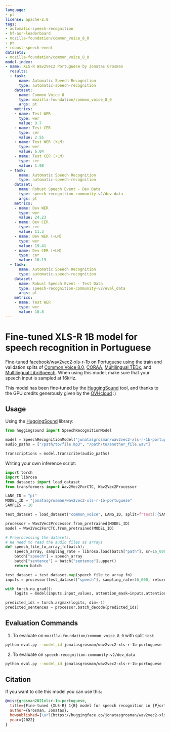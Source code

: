 ```yaml
---
language:
- pt
license: apache-2.0
tags:
- automatic-speech-recognition
- hf-asr-leaderboard
- mozilla-foundation/common_voice_8_0
- pt
- robust-speech-event
datasets:
- mozilla-foundation/common_voice_8_0
model-index:
- name: XLS-R Wav2Vec2 Portuguese by Jonatas Grosman
  results:
  - task:
      name: Automatic Speech Recognition
      type: automatic-speech-recognition
    dataset:
      name: Common Voice 8
      type: mozilla-foundation/common_voice_8_0
      args: pt
    metrics:
    - name: Test WER
      type: wer
      value: 8.7
    - name: Test CER
      type: cer
      value: 2.55
    - name: Test WER (+LM)
      type: wer
      value: 6.04
    - name: Test CER (+LM)
      type: cer
      value: 1.98
  - task:
      name: Automatic Speech Recognition
      type: automatic-speech-recognition
    dataset:
      name: Robust Speech Event - Dev Data
      type: speech-recognition-community-v2/dev_data
      args: pt
    metrics:
    - name: Dev WER
      type: wer
      value: 24.23
    - name: Dev CER
      type: cer
      value: 11.3
    - name: Dev WER (+LM)
      type: wer
      value: 19.41
    - name: Dev CER (+LM)
      type: cer
      value: 10.19
  - task:
      name: Automatic Speech Recognition
      type: automatic-speech-recognition
    dataset:
      name: Robust Speech Event - Test Data
      type: speech-recognition-community-v2/eval_data
      args: pt
    metrics:
    - name: Test WER
      type: wer
      value: 18.8
---
```


# Fine-tuned XLS-R 1B model for speech recognition in Portuguese

Fine-tuned [facebook/wav2vec2-xls-r-1b](https://huggingface.co/facebook/wav2vec2-xls-r-1b) on Portuguese using the train and validation splits of [Common Voice 8.0](https://huggingface.co/datasets/mozilla-foundation/common_voice_8_0), [CORAA](https://github.com/nilc-nlp/CORAA), [Multilingual TEDx](http://www.openslr.org/100), and [Multilingual LibriSpeech](https://www.openslr.org/94/).
When using this model, make sure that your speech input is sampled at 16kHz.

This model has been fine-tuned by the [HuggingSound](https://github.com/jonatasgrosman/huggingsound) tool, and thanks to the GPU credits generously given by the [OVHcloud](https://www.ovhcloud.com/en/public-cloud/ai-training/) :)

## Usage

Using the [HuggingSound](https://github.com/jonatasgrosman/huggingsound) library:

```python
from huggingsound import SpeechRecognitionModel

model = SpeechRecognitionModel("jonatasgrosman/wav2vec2-xls-r-1b-portuguese")
audio_paths = ["/path/to/file.mp3", "/path/to/another_file.wav"]

transcriptions = model.transcribe(audio_paths)
```

Writing your own inference script:

```python
import torch
import librosa
from datasets import load_dataset
from transformers import Wav2Vec2ForCTC, Wav2Vec2Processor

LANG_ID = "pt"
MODEL_ID = "jonatasgrosman/wav2vec2-xls-r-1b-portuguese"
SAMPLES = 10

test_dataset = load_dataset("common_voice", LANG_ID, split=f"test[:{SAMPLES}]")

processor = Wav2Vec2Processor.from_pretrained(MODEL_ID)
model = Wav2Vec2ForCTC.from_pretrained(MODEL_ID)

# Preprocessing the datasets.
# We need to read the audio files as arrays
def speech_file_to_array_fn(batch):
    speech_array, sampling_rate = librosa.load(batch["path"], sr=16_000)
    batch["speech"] = speech_array
    batch["sentence"] = batch["sentence"].upper()
    return batch

test_dataset = test_dataset.map(speech_file_to_array_fn)
inputs = processor(test_dataset["speech"], sampling_rate=16_000, return_tensors="pt", padding=True)

with torch.no_grad():
    logits = model(inputs.input_values, attention_mask=inputs.attention_mask).logits

predicted_ids = torch.argmax(logits, dim=-1)
predicted_sentences = processor.batch_decode(predicted_ids)
```

## Evaluation Commands

1. To evaluate on `mozilla-foundation/common_voice_8_0` with split `test`

```bash
python eval.py --model_id jonatasgrosman/wav2vec2-xls-r-1b-portuguese --dataset mozilla-foundation/common_voice_8_0 --config pt --split test
```

2. To evaluate on `speech-recognition-community-v2/dev_data`

```bash
python eval.py --model_id jonatasgrosman/wav2vec2-xls-r-1b-portuguese --dataset speech-recognition-community-v2/dev_data --config pt --split validation --chunk_length_s 5.0 --stride_length_s 1.0
```

## Citation
If you want to cite this model you can use this:

```bibtex
@misc{grosman2021xlsr-1b-portuguese,
  title={Fine-tuned {XLS-R} 1{B} model for speech recognition in {P}ortuguese},
  author={Grosman, Jonatas},
  howpublished={\url{https://huggingface.co/jonatasgrosman/wav2vec2-xls-r-1b-portuguese}},
  year={2022}
}
```